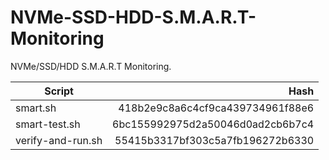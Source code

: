 # NVMe-SSD-HDD-S.M.A.R.T-Monitoring
NVMe/SSD/HDD S.M.A.R.T Monitoring. 

|Script|Hash|
|---|--:|
smart.sh|418b2e9c8a6c4cf9ca439734961f88e6
smart-test.sh|6bc155992975d2a50046d0ad2cb6b7c4
verify-and-run.sh|55415b3317bf303c5a7fb196272b6330

